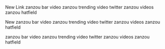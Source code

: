 New Link zanzou bar video zanzou trending video twitter zanzou videos zanzou hatfield

New zanzou bar video zanzou trending video twitter zanzou videos zanzou hatfield

zanzou bar video zanzou trending video twitter zanzou videos zanzou hatfield
